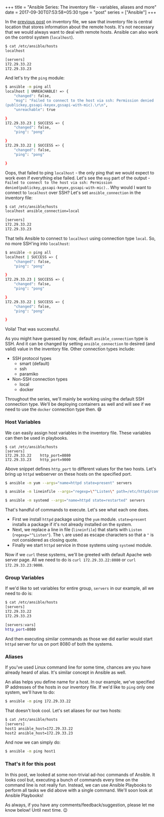 +++
title = "Ansible Series: The inventory file - variables, aliases and more"                           
date = 2017-09-30T07:53:58+05:30
type = "post"
series = ["Ansible"]
+++

In the [previous post](https://dharmitshah.com/2017/09/ansible-series-part-2/)
on inventory file, we saw that inventory file is central location that stores
information about the remote hosts. It's not necessary that we would always
want to deal with remote hosts. Ansible can also work on the control system
(`localhost`).

```bash
$ cat /etc/ansible/hosts
localhost

[servers]
172.29.33.22
172.29.33.23
```

And let's try the `ping` module:

```bash
$ ansible -m ping all
localhost | UNREACHABLE! => {
    "changed": false, 
    "msg": "Failed to connect to the host via ssh: Permission denied
(publickey,gssapi-keyex,gssapi-with-mic).\r\n", 
    "unreachable": true

}
172.29.33.23 | SUCCESS => {
    "changed": false, 
    "ping": "pong"

}
172.29.33.22 | SUCCESS => {
    "changed": false, 
    "ping": "pong"

}
```

Oops, that failed to ping `localhost` - the only ping that we would expect to
work even if everything else failed. Let's see the `msg` part of the output -
`Failed to connect to the host via ssh: Permission
denied(publickey,gssapi-keyex,gssapi-with-mic).`. Why would I want to connect
to `localhost` over SSH? Let's set `ansible_connection` in the inventory file:

```bash
$ cat /etc/ansible/hosts
localhost ansible_connection=local

[servers]
172.29.33.22
172.29.33.23
```

That tells Ansible to connect to `localhost` using connection type `local`. So,
no more SSH'ing into `localhost`:

```bash
$ ansible -m ping all 
localhost | SUCCESS => {
    "changed": false, 
    "ping": "pong"

}
172.29.33.23 | SUCCESS => {
    "changed": false, 
    "ping": "pong"

}
172.29.33.22 | SUCCESS => {
    "changed": false, 
    "ping": "pong"

}
```

Voila! That was successful.

As you might have guessed by now, default `ansible_connection` type is SSH. And
it can be changed by setting `ansible_connection` to desired (and valid) value
in the inventory file. Other connection types include:

- SSH protocol types
    - smart (default)
    - ssh
    - paramiko
- Non-SSH connection types
    - local
    - docker

Throughout the series, we'll mainly be working using the default SSH connection
type. We'll be deploying containers as well and will see if we need to use the
`docker` connection type then. :smile:

### Host Variables

We can easily assign host variables in the inventory file. These variables can
then be used in playbooks.

```
$ cat /etc/ansible/hosts
[servers]
172.29.33.22    http_port=8080
172.29.33.23    http_port=9000
```

Above snippet defines `http_port` to different values for the two hosts. Let's
bring up `httpd` webserver on these hosts on the specified port.

```bash
$ ansible -m yum --args="name=httpd state=present" servers

$ ansible -m lineinfile --args="regexp=\"^Listen\" path=/etc/httpd/conf/httpd.conf state=present line=\"Listen {{http_port }}\" " servers

$ ansible -m systemd --args="name=httpd state=restarted" servers
```

That's handful of commands to execute. Let's see what each one does.

- First we install `httpd` package using the `yum` module. `state=present`
  installs a package if it's not already installed on the system. 
- Next, we replace a line in file (`lineinfile`) that starts with `Listen`
  (`regexp="^Listen"`). The `\` are used as escape characters so that a `"` is
  not considered as closing quote.
- Finally we start `httpd` service in those systems using `systemd` module.

Now if we `curl` these systems, we'll be greeted with default Apache web
server page. All we need to do is `curl 172.29.33.22:8080` or `curl
172.29.33.23:9000`.

### Group Variables

If we'd like to set variables for entire group, `servers` in our example, all
we need to do is:

```bash
$ cat /etc/ansible/hosts
[servers]
172.29.33.22
172.29.33.23

[servers:vars]
http_port=8080
```

And then executing similar commands as those we did earlier would start `httpd`
server for us on port 8080 of both the systems. 

### Aliases

If you've used Linux command line for some time, chances are you have already
heard of alias. It's similar concept in Ansible as well.

An alias helps you define name for a host. In our example, we've specified IP
addresses of the hosts in our inventory file. If we'd like to `ping` only one
system, we'll have to do:

```bash
$ ansible -m ping 172.29.33.22
```

That doesn't look cool. Let's set aliases for our two hosts:

```bash
$ cat /etc/ansible/hosts
[servers]
host1 ansible_host=172.29.33.22
host2 ansible_host=172.29.33.23
```

And now we can simply do:

```bash
$ ansible -m ping host1
```

### That's it for this post

In this post, we looked at some non-trivial ad-hoc commands of Ansible. It
looks cool but, executing a bunch of commands every time on the command line is
not really fun. Instead, we can use Ansible Playbooks to perform all tasks we
did above with a single command. We'll soon look at Ansible Playbooks!

As always, if you have any comments/feedback/suggestion, please let me know
below! Until next time. :wink:
